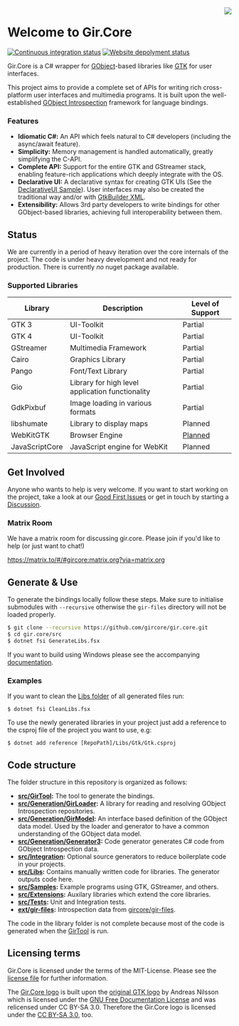 <img src="https://raw.githubusercontent.com/gircore/gir.core/develop/img/logo.svg" align="right" />

# Welcome to Gir.Core

[![Continuous integration status](https://github.com/GirCore/gir.core/workflows/Continuous%20integration/badge.svg?branch=develop)](https://github.com/gircore/gir.core/actions)
[![Website depolyment status](https://github.com/GirCore/gircore.github.io/workflows/Deploy%20website/badge.svg?branch=develop)](https://github.com/gircore/gircore.github.io/actions)

Gir.Core is a C# wrapper for [GObject]-based libraries like [GTK] for user interfaces.

This project aims to provide a complete set of APIs for writing rich cross-platform user interfaces and multimedia programs. It is built upon the well-established [GObject Introspection][gi] framework for language bindings.

### Features
* **Idiomatic C#:** An API which feels natural to C# developers (including the async/await feature).
* **Simplicity:** Memory management is handled automatically, greatly simplifying the C-API.
* **Complete API:** Support for the entire GTK and GStreamer stack, enabling feature-rich applications which deeply integrate with the OS.
* **Declarative UI:** A declarative syntax for creating GTK UIs (See the [DeclarativeUI Sample][sample_gtk_declarative]). User interfaces may also be created the traditional way and/or with [GtkBuilder XML][GtkBuilder].
* **Extensibility:** Allows 3rd party developers to write bindings for other GObject-based libraries, achieving full interoperability between them.

## Status
We are currently in a period of heavy iteration over the core internals of the project. The code is under heavy development and not ready for production. There is currently _no_ nuget package available.

### Supported Libraries

| Library        | Description                                      | Level of Support |
|----------------|--------------------------------------------------|------------------|
| GTK 3          | UI-Toolkit                                       | Partial          |
| GTK 4          | UI-Toolkit                                       | Partial          |
| GStreamer      | Multimedia Framework                             | Partial          |
| Cairo          | Graphics Library                                 | Partial          |
| Pango          | Font/Text Library                                | Partial          |
| Gio            | Library for high level application functionality | Partial          |
| GdkPixbuf      | Image loading in various formats                 | Partial          |
| libshumate     | Library to display maps                          | Planned          |
| WebKitGTK      | Browser Engine                                   | [Planned](https://github.com/gircore/gir.core/issues/568)      |
| JavaScriptCore | JavaScript engine for WebKit                     | Planned          |


## Get Involved
Anyone who wants to help is very welcome. If you want to start working on the project, take a look at our [Good First Issues](https://github.com/gircore/gir.core/issues?q=is%3Aissue+is%3Aopen+label%3A%22good+first+issue%22) or get in touch by starting a [Discussion](https://github.com/gircore/gir.core/discussions).

### Matrix Room
We have a matrix room for discussing gir.core. Please join if you'd like to help (or just want to chat!)

https://matrix.to/#/#gircore:matrix.org?via=matrix.org

## Generate & Use
To generate the bindings locally follow these steps. Make sure to initialise submodules with `--recursive` otherwise the `gir-files` directory will not be loaded properly.

```sh
$ git clone --recursive https://github.com/gircore/gir.core.git
$ cd gir.core/src
$ dotnet fsi GenerateLibs.fsx
```
If you want to build using Windows please see the accompanying [documentation](docs/windows.md).

### Examples

If you want to clean the [Libs folder](src/Libs) of all generated files run:

    $ dotnet fsi CleanLibs.fsx

To use the newly generated libraries in your project just add a reference to the csproj file of the project you want to use, e.g:

    $ dotnet add reference [RepoPath]/Libs/Gtk/Gtk.csproj

## Code structure
The folder structure in this repository is organized as follows:
* **[src/GirTool](src/GirTool):** The tool to generate the bindings.
* **[src/Generation/GirLoader](src/Generation/GirLoader):** A library for reading and resolving GObject Introspection repositories.
* **[src/Generation/GirModel](src/Generation/GirModel):** An interface based definition of the GObject data model. Used by the loader and generator to have a common understanding of the GObject data model.
* **[src/Generation/Generator3](src/Generation/Generator3):** Code generator generates C# code from GObject Introspection data.
* **[src/Integration](src/Integration):** Optional source generators to reduce boilerplate code in your projects.
* **[src/Libs](src/Libs):** Contains manually written code for libraries. The generator outputs code here.
* **[src/Samples](src/Samples):** Example programs using GTK, GStreamer, and others.
* **[src/Extensions](src/Extensions):** Auxilary libraries which extend the core libraries.
* **[src/Tests](src/Tests):** Unit and Integration tests.
* **[ext/gir-files](https://github.com/gircore/gir-files):** Introspection data from [gircore/gir-files](https://github.com/gircore/gir-files).

The code in the library folder is not complete because most of the code is generated when the [GirTool](src/GirTool) is run.

[gi]: https://gi.readthedocs.io/
[gstreamer]: https://gstreamer.freedesktop.org/
[GIO]: https://developer.gnome.org/gio/stable/
[GObject]: https://developer.gnome.org/gobject/stable/
[GTK]: https://gtk.org/
[libhandy]: https://source.puri.sm/Librem5/libhandy
[WebKitGTK]: https://webkitgtk.org/
[JavaScriptCore]: https://webkitgtk.org/reference/jsc-glib/stable/index.html
[dbus]: https://www.freedesktop.org/wiki/Software/dbus/
[libchamplain]: https://wiki.gnome.org/Projects/libchamplain
[GtkSharp]: https://github.com/GtkSharp/GtkSharp
[sample_gtk_declarative]: https://github.com/gircore/gir.core/blob/develop/src/Samples/Gtk3/DeclarativeUi/Program.cs
[GdkPixbuf]: https://gitlab.gnome.org/GNOME/gdk-pixbuf
[GtkBuilder]: https://developer.gnome.org/gtk3/stable/GtkBuilder.html

## Licensing terms
Gir.Core is licensed under the terms of the MIT-License. Please see the [license file](license.txt) for further information.

The [Gir.Core logo](img/logo.svg) is built upon the [original GTK logo](https://wiki.gnome.org/Projects/GTK/Logo) by Andreas Nilsson which is licensed under the [GNU Free Documentation License](https://www.gnu.org/licenses/fdl-1.3.txt) and was relicensed under CC BY-SA 3.0. Therefore the Gir.Core logo is licensed under the [CC BY-SA 3.0](https://creativecommons.org/licenses/by-sa/3.0/deed.en), too.
